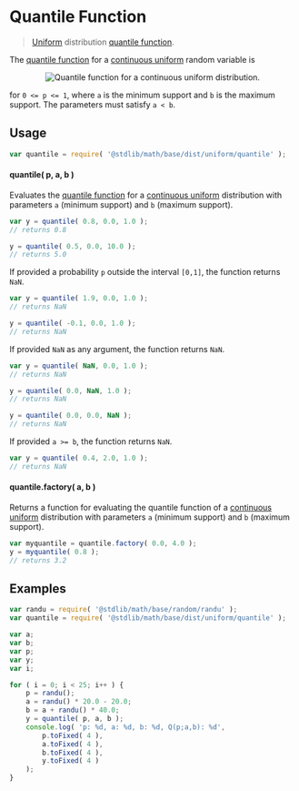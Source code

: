 Quantile Function
===

> [Uniform][uniform] distribution [quantile function][quantile-function].

<section class="intro">

The [quantile function][quantile-function] for a [continuous uniform][uniform] random variable is

<!-- <equation class="equation" label="eq:quantile_function" align="center" raw="Q(p) = a + p (b - a)" alt="Quantile function for a continuous uniform distribution."> -->

<div class="equation" align="center" data-raw-text="Q(p) = a + p (b - a)" data-equation="eq:quantile_function">
    <img src="" alt="Quantile function for a continuous uniform distribution.">
    <br>
</div>

<!-- </equation> -->

for `0 <= p <= 1`, where `a` is the minimum support and `b` is the maximum support. The parameters must satisfy `a < b`.

<!-- </intro> -->

<section class="usage">

## Usage
``` javascript
var quantile = require( '@stdlib/math/base/dist/uniform/quantile' );
```

#### quantile( p, a, b )

Evaluates the [quantile function][quantile-function] for a [continuous uniform][uniform] distribution with parameters `a` (minimum support) and `b` (maximum support).

``` javascript
var y = quantile( 0.8, 0.0, 1.0 );
// returns 0.8

y = quantile( 0.5, 0.0, 10.0 );
// returns 5.0
```

If provided a probability `p` outside the interval `[0,1]`, the function returns `NaN`.

``` javascript
var y = quantile( 1.9, 0.0, 1.0 );
// returns NaN

y = quantile( -0.1, 0.0, 1.0 );
// returns NaN
```

If provided `NaN` as any argument, the function returns `NaN`.

``` javascript
var y = quantile( NaN, 0.0, 1.0 );
// returns NaN

y = quantile( 0.0, NaN, 1.0 );
// returns NaN

y = quantile( 0.0, 0.0, NaN );
// returns NaN
```

If provided `a >= b`, the function returns `NaN`.

``` javascript
var y = quantile( 0.4, 2.0, 1.0 );
// returns NaN
```

#### quantile.factory( a, b )

Returns a function for evaluating the quantile function of a [continuous uniform][uniform] distribution with parameters `a` (minimum support) and `b` (maximum support).

``` javascript
var myquantile = quantile.factory( 0.0, 4.0 );
y = myquantile( 0.8 );
// returns 3.2
```

<!-- </usage> -->

<section class="examples">

## Examples

``` javascript
var randu = require( '@stdlib/math/base/random/randu' );
var quantile = require( '@stdlib/math/base/dist/uniform/quantile' );

var a;
var b;
var p;
var y;
var i;

for ( i = 0; i < 25; i++ ) {
    p = randu();
    a = randu() * 20.0 - 20.0;
    b = a + randu() * 40.0;
    y = quantile( p, a, b );
    console.log( 'p: %d, a: %d, b: %d, Q(p;a,b): %d',
        p.toFixed( 4 ),
        a.toFixed( 4 ),
        b.toFixed( 4 ),
        y.toFixed( 4 )
    );
}
```

<!-- </examples> -->


<section class="links">

[uniform]: https://en.wikipedia.org/wiki/Uniform_distribution
[quantile-function]: https://en.wikipedia.org/wiki/Quantile_function

<!-- </links> -->

